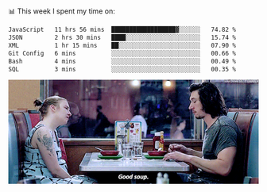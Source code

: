 📊 This week I spent my time on:
<!--START_SECTION:waka-->

```text
JavaScript   11 hrs 56 mins  ██████████████████▓░░░░░░   74.82 %
JSON         2 hrs 30 mins   ████░░░░░░░░░░░░░░░░░░░░░   15.74 %
XML          1 hr 15 mins    ██░░░░░░░░░░░░░░░░░░░░░░░   07.90 %
Git Config   6 mins          ░░░░░░░░░░░░░░░░░░░░░░░░░   00.66 %
Bash         4 mins          ░░░░░░░░░░░░░░░░░░░░░░░░░   00.49 %
SQL          3 mins          ░░░░░░░░░░░░░░░░░░░░░░░░░   00.35 %
```

<!--END_SECTION:waka-->


![](goodSoup.gif)
